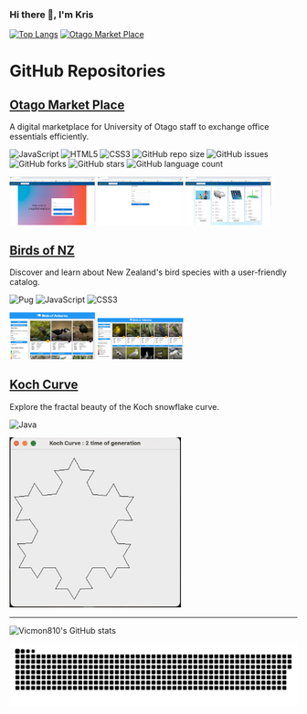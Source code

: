 ### Hi there 👋, I'm Kris
[![Top Langs](https://github-readme-stats.vercel.app/api/top-langs/?username=vicmon810&layout=pie)](https://github.com/vicmon810/github-readme-stats)
[![Otago Market Place](https://via.placeholder.com/150x50?text=Otago+Market+Place)](https://github.com/vicmon810/Otago__Market__place#readme)

<!--
**vicmon810/vicmon810** is a ✨ _special_ ✨ repository because its `README.md` (this file) appears on your GitHub profile.

Here are some ideas to get you started:

- 🔭 I’m currently working on ...
- 🌱 I’m currently learning ...
- 👯 I’m looking to collaborate on ...
- 🤔 I’m looking for help with ...
- 💬 Ask me about ...
- 📫 How to reach me: ...
- 😄 Pronouns: ...
- ⚡ Fun fact: ...
-->

# GitHub Repositories

## [Otago Market Place](https://github.com/vicmon810/Otago__Market__place)
A digital marketplace for University of Otago staff to exchange office essentials efficiently.

![JavaScript](https://img.shields.io/badge/JavaScript-%23323330.svg?style=for-the-badge&logo=javascript&logoColor=%23F7DF1E)
![HTML5](https://img.shields.io/badge/HTML5-E34F26?style=for-the-badge&logo=html5&logoColor=white)
![CSS3](https://img.shields.io/badge/CSS3-1572B6?style=for-the-badge&logo=css3&logoColor=white)
![GitHub repo size](https://img.shields.io/github/repo-size/vicmon810/Otago__Market__place?style=flat-square)
![GitHub issues](https://img.shields.io/github/issues/vicmon810/Otago__Market__place?style=flat-square)
![GitHub forks](https://img.shields.io/github/forks/vicmon810/Otago__Market__place?style=flat-square)
![GitHub stars](https://img.shields.io/github/stars/vicmon810/Otago__Market__place?style=flat-square)
![GitHub language count](https://img.shields.io/github/languages/count/vicmon810/Otago__Market__place?style=flat-square)

<p align="left">
  <img src="login.png" alt="login" width="150"/>
  <img src="creating.png" alt="creating" width="150"/>
  <img src="viewing.png" alt="view" width="150"/>
</p>

## [Birds of NZ](https://github.com/vicmon810/Brids-of-NZ)
Discover and learn about New Zealand's bird species with a user-friendly catalog.

![Pug](https://img.shields.io/badge/Pug-A86454?style=for-the-badge&logo=pug&logoColor=white)
![JavaScript](https://img.shields.io/badge/JavaScript-F7DF1E?style=for-the-badge&logo=javascript&logoColor=black)
![CSS3](https://img.shields.io/badge/CSS3-1572B6?style=for-the-badge&logo=css3&logoColor=white)

<p align="left">
  <img src="demo1.png" alt="bird1" width="150"/>
  <img src="demo2.png" alt="bird2" width="150"/>
</p>

## [Koch Curve](https://github.com/vicmon810/Koch_curve)
Explore the fractal beauty of the Koch snowflake curve.

![Java](https://img.shields.io/badge/Java-007396?style=for-the-badge&logo=java&logoColor=white)

<p align="left">
  <img src="display.gif" alt="curve" width="300"/>
</p>

---

![Vicmon810's GitHub stats](https://github-readme-stats.vercel.app/api?username=vicmon810&show_icons=true&theme=Gradient)

<p align="left">
  <img src="github-contribution-grid-snake.svg" alt="GitHub Contributions" />
</p>
